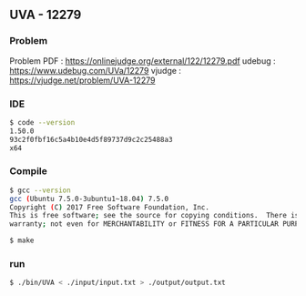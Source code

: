  
## UVA - 12279

### Problem        
    
Problem PDF : https://onlinejudge.org/external/122/12279.pdf
udebug : https://www.udebug.com/UVa/12279
vjudge : https://vjudge.net/problem/UVA-12279


### IDE 
```bash
$ code --version
1.50.0
93c2f0fbf16c5a4b10e4d5f89737d9c2c25488a3
x64
```

### Compile
```bash
$ gcc --version
gcc (Ubuntu 7.5.0-3ubuntu1~18.04) 7.5.0
Copyright (C) 2017 Free Software Foundation, Inc.
This is free software; see the source for copying conditions.  There is NO
warranty; not even for MERCHANTABILITY or FITNESS FOR A PARTICULAR PURPOSE.

$ make
```

### run
```bash
$ ./bin/UVA < ./input/input.txt > ./output/output.txt
```


